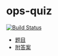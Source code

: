 # ops-quiz

[![Build Status](https://ci.annhe.net/api/badges/annProg/ops-quiz/status.svg)](https://ci.annhe.net/annProg/ops-quiz)

- [题目](https://panbook.annhe.net/pub/ops-quiz/运维工程师笔试。pdf)
- [附答案](https://panbook.annhe.net/pub/ops-quiz/运维工程师笔试-附答案。pdf)
